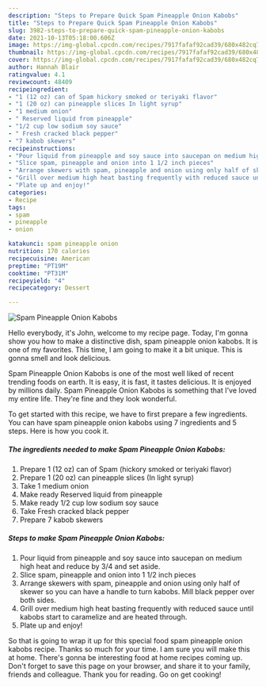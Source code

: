 ```yaml
---
description: "Steps to Prepare Quick Spam Pineapple Onion Kabobs"
title: "Steps to Prepare Quick Spam Pineapple Onion Kabobs"
slug: 3982-steps-to-prepare-quick-spam-pineapple-onion-kabobs
date: 2021-10-13T05:18:00.606Z
image: https://img-global.cpcdn.com/recipes/7917fafaf92cad39/680x482cq70/spam-pineapple-onion-kabobs-recipe-main-photo.jpg
thumbnail: https://img-global.cpcdn.com/recipes/7917fafaf92cad39/680x482cq70/spam-pineapple-onion-kabobs-recipe-main-photo.jpg
cover: https://img-global.cpcdn.com/recipes/7917fafaf92cad39/680x482cq70/spam-pineapple-onion-kabobs-recipe-main-photo.jpg
author: Hannah Blair
ratingvalue: 4.1
reviewcount: 48409
recipeingredient:
- "1 (12 oz) can of Spam hickory smoked or teriyaki flavor"
- "1 (20 oz) can pineapple slices In light syrup"
- "1 medium onion"
- " Reserved liquid from pineapple"
- "1/2 cup low sodium soy sauce"
- " Fresh cracked black pepper"
- "7 kabob skewers"
recipeinstructions:
- "Pour liquid from pineapple and soy sauce into saucepan on medium high heat and reduce by 3/4 and set aside."
- "Slice spam, pineapple and onion into 1 1/2 inch pieces"
- "Arrange skewers with spam, pineapple and onion using only half of skewer so you can have a handle to turn kabobs. Mill black pepper over both sides."
- "Grill over medium high heat basting frequently with reduced sauce until kabobs start to caramelize and are heated through."
- "Plate up and enjoy!"
categories:
- Recipe
tags:
- spam
- pineapple
- onion

katakunci: spam pineapple onion 
nutrition: 170 calories
recipecuisine: American
preptime: "PT19M"
cooktime: "PT31M"
recipeyield: "4"
recipecategory: Dessert

---
```



![Spam Pineapple Onion Kabobs](https://img-global.cpcdn.com/recipes/7917fafaf92cad39/680x482cq70/spam-pineapple-onion-kabobs-recipe-main-photo.jpg)

Hello everybody, it's John, welcome to my recipe page. Today, I'm gonna show you how to make a distinctive dish, spam pineapple onion kabobs. It is one of my favorites. This time, I am going to make it a bit unique. This is gonna smell and look delicious.

Spam Pineapple Onion Kabobs is one of the most well liked of recent trending foods on earth. It is easy, it is fast, it tastes delicious. It is enjoyed by millions daily. Spam Pineapple Onion Kabobs is something that I've loved my entire life. They're fine and they look wonderful.




To get started with this recipe, we have to first prepare a few ingredients. You can have spam pineapple onion kabobs using 7 ingredients and 5 steps. Here is how you cook it.

<!--inarticleads1-->

##### The ingredients needed to make Spam Pineapple Onion Kabobs:

1. Prepare 1 (12 oz) can of Spam (hickory smoked or teriyaki flavor)
1. Prepare 1 (20 oz) can pineapple slices (In light syrup)
1. Take 1 medium onion
1. Make ready  Reserved liquid from pineapple
1. Make ready 1/2 cup low sodium soy sauce
1. Take  Fresh cracked black pepper
1. Prepare 7 kabob skewers




<!--inarticleads2-->

##### Steps to make Spam Pineapple Onion Kabobs:

1. Pour liquid from pineapple and soy sauce into saucepan on medium high heat and reduce by 3/4 and set aside.
1. Slice spam, pineapple and onion into 1 1/2 inch pieces
1. Arrange skewers with spam, pineapple and onion using only half of skewer so you can have a handle to turn kabobs. Mill black pepper over both sides.
1. Grill over medium high heat basting frequently with reduced sauce until kabobs start to caramelize and are heated through.
1. Plate up and enjoy!




So that is going to wrap it up for this special food spam pineapple onion kabobs recipe. Thanks so much for your time. I am sure you will make this at home. There's gonna be interesting food at home recipes coming up. Don't forget to save this page on your browser, and share it to your family, friends and colleague. Thank you for reading. Go on get cooking!
